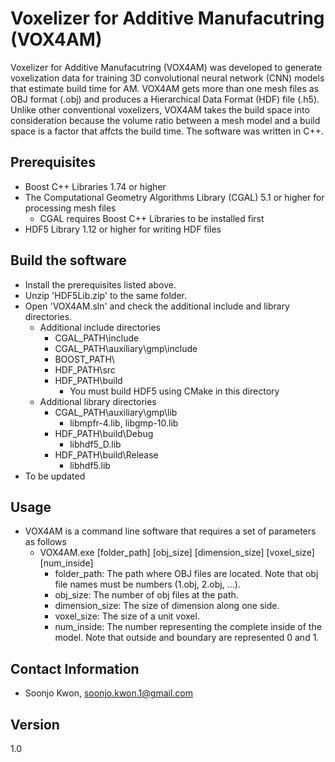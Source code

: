 # Voxelizer for Additive Manufacutring (VOX4AM)
Voxelizer for Additive Manufacutring (VOX4AM) was developed to generate voxelization data for training 3D convolutional neural network (CNN) models that estimate build time for AM. VOX4AM gets more than one mesh files as OBJ format (.obj) and produces a Hierarchical Data Format (HDF) file (.h5). Unlike other conventional voxelizers, VOX4AM takes the build space into consideration because the volume ratio between a mesh model and a build space is a factor that affcts the build time. The software was written in C++.
## Prerequisites
- Boost C++ Libraries 1.74 or higher
- The Computational Geometry Algorithms Library (CGAL) 5.1 or higher for processing mesh files
  - CGAL requires Boost C++ Libraries to be installed first
- HDF5 Library 1.12  or higher for writing HDF files
## Build the software
- Install the prerequisites listed above.
- Unzip 'HDF5Lib.zip' to the same folder.
- Open 'VOX4AM.sln' and check the additional include and library directories.
  - Additional include directories
    - CGAL_PATH\include
    - CGAL_PATH\auxiliary\gmp\include
    - BOOST_PATH\
    - HDF_PATH\src
    - HDF_PATH\build
      - You must build HDF5 using CMake in this directory
  - Additional library directories
    - CGAL_PATH\auxiliary\gmp\lib
      - libmpfr-4.lib, libgmp-10.lib
    - HDF_PATH\build\Debug
      - libhdf5_D.lib
    - HDF_PATH\build\Release
      - libhdf5.lib
- To be updated
## Usage
- VOX4AM is a command line software that requires a set of parameters as follows
  - VOX4AM.exe [folder_path] [obj_size] [dimension_size] [voxel_size] [num_inside]
    - folder_path: The path where OBJ files are located. Note that obj file names must be numbers (1.obj, 2.obj, ...).
    - obj_size: The number of obj files at the path.
    - dimension_size: The size of dimension along one side.
    - voxel_size: The size of a unit voxel.
    - num_inside: The number representing the complete inside of the model. Note that outside and boundary are represented 0 and 1.
## Contact Information
- Soonjo Kwon, soonjo.kwon.1@gmail.com
## Version
1.0
